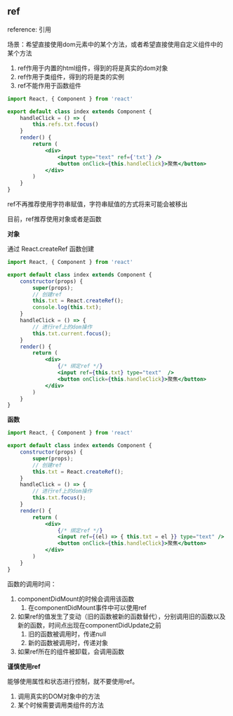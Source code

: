 ## ref

reference: 引用

场景：希望直接使用dom元素中的某个方法，或者希望直接使用自定义组件中的某个方法

1. ref作用于内置的html组件，得到的将是真实的dom对象
2. ref作用于类组件，得到的将是类的实例
3. ref不能作用于函数组件
```jsx
import React, { Component } from 'react'

export default class index extends Component {
    handleClick = () => {
        this.refs.txt.focus()
    }
    render() {
        return (
            <div>
                <input type="text" ref={'txt'} />
                <button onClick={this.handleClick}>聚焦</button>
            </div>
        )
    }
}
```

ref不再推荐使用字符串赋值，字符串赋值的方式将来可能会被移出

目前，ref推荐使用对象或者是函数

**对象**

通过 React.createRef 函数创建

```jsx
import React, { Component } from 'react'

export default class index extends Component {
    constructor(props) {
        super(props);
        // 创建ref
        this.txt = React.createRef();
        console.log(this.txt);
    }
    handleClick = () => {
        // 进行ref上的dom操作
        this.txt.current.focus();
    }
    render() {
        return (
            <div>
                {/* 绑定ref */}
                <input ref={this.txt} type="text"  />
                <button onClick={this.handleClick}>聚焦</button>
            </div>
        )
    }
}
```

**函数**
```jsx
import React, { Component } from 'react'

export default class index extends Component {
    constructor(props) {
        super(props);
        // 创建ref
        this.txt = React.createRef();
    }
    handleClick = () => {
        // 进行ref上的dom操作
        this.txt.focus();
    }
    render() {
        return (
            <div>
                {/* 绑定ref */}
                <input ref={(el) => { this.txt = el }} type="text" />
                <button onClick={this.handleClick}>聚焦</button>
            </div>
        )
    }
}
```

函数的调用时间：

1. componentDidMount的时候会调用该函数
   1. 在componentDidMount事件中可以使用ref
2. 如果ref的值发生了变动（旧的函数被新的函数替代），分别调用旧的函数以及新的函数，时间点出现在componentDidUpdate之前
   1. 旧的函数被调用时，传递null
   2. 新的函数被调用时，传递对象
3. 如果ref所在的组件被卸载，会调用函数

**谨慎使用ref**

能够使用属性和状态进行控制，就不要使用ref。

1. 调用真实的DOM对象中的方法
2. 某个时候需要调用类组件的方法


